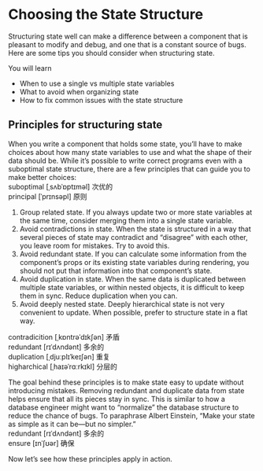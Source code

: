 # Choosing the State Structure
Structuring state well can make a difference between a component that is pleasant to modify and debug, and one that is a constant source of bugs. Here are some tips you should consider when structuring state.

You will learn
- When to use a single vs multiple state variables
- What to avoid when organizing state
- How to fix common issues with the state structure

## Principles for structuring state
When you write a component that holds some state, you’ll have to make choices about how many state variables to use and what the shape of their data should be. While it’s possible to write correct programs even with a suboptimal state structure, there are a few principles that can guide you to make better choices:\
suboptimal [ˌsʌbˈɒptɪməl] 次优的\
principal [ˈprɪnsəpl] 原则
1. Group related state. If you always update two or more state variables at the same time, consider merging them into a single state variable.
2. Avoid contradictions in state. When the state is structured in a way that several pieces of state may contradict and “disagree” with each other, you leave room for mistakes. Try to avoid this.
3. Avoid redundant state. If you can calculate some information from the component’s props or its existing state variables during rendering, you should not put that information into that component’s state.
4. Avoid duplication in state. When the same data is duplicated between multiple state variables, or within nested objects, it is difficult to keep them in sync. Reduce duplication when you can.
5. Avoid deeply nested state. Deeply hierarchical state is not very convenient to update. When possible, prefer to structure state in a flat way.

contradicition [ˌkɒntrəˈdɪkʃən] 矛盾\
redundant [rɪˈdʌndənt] 多余的\
duplication [ˌdjuːplɪˈkeɪʃən] 重复\
higharchical [ˌhaɪəˈrɑːrkɪkl] 分层的

The goal behind these principles is to make state easy to update without introducing mistakes. Removing redundant and duplicate data from state helps ensure that all its pieces stay in sync. This is similar to how a database engineer might want to “normalize” the database structure to reduce the chance of bugs. To paraphrase Albert Einstein, “Make your state as simple as it can be—but no simpler.”\
redundant [rɪˈdʌndənt] 多余的\
ensure [ɪnˈʃʊər] 确保

Now let’s see how these principles apply in action.
